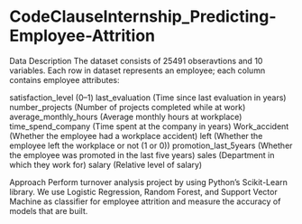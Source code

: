 # CodeClauseInternship_Predicting-Employee-Attrition

Data Description
The dataset consists of 25491 obseravtions and 10 variables. Each row in dataset represents an employee; each column contains employee attributes:

satisfaction_level (0–1)
last_evaluation (Time since last evaluation in years)
number_projects (Number of projects completed while at work)
average_monthly_hours (Average monthly hours at workplace)
time_spend_company (Time spent at the company in years)
Work_accident (Whether the employee had a workplace accident)
left (Whether the employee left the workplace or not (1 or 0))
promotion_last_5years (Whether the employee was promoted in the last five years)
sales (Department in which they work for)
salary (Relative level of salary)


Approach
Perform turnover analysis project by using Python’s Scikit-Learn library. We use Logistic Regression, Random Forest, and Support Vector Machine as classifier for employee attrition and measure the accuracy of models that are built.
